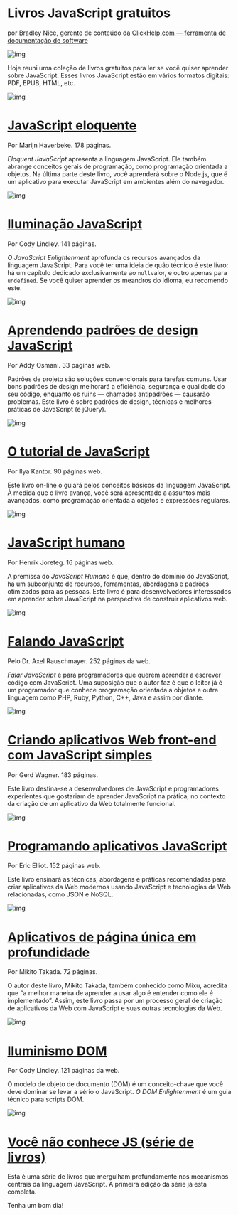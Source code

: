 
# Livros JavaScript gratuitos

por Bradley Nice, gerente de conteúdo da [ClickHelp.com — ferramenta de documentação de software](https://clickhelp.com/online-documentation-tool/?utm_source=medium-com&utm_medium=brad-top-link&utm_campaign=blogging)

![img](https://miro.medium.com/max/1400/1*lM5_aBc5yMCXqQl64iKC-g.jpeg)

Hoje reuni uma coleção de livros gratuitos para ler se você quiser aprender sobre JavaScript. Esses livros JavaScript estão em vários formatos digitais: PDF, EPUB, HTML, etc.

![img](https://miro.medium.com/max/320/0*sVWhEZZhwzI5tvMY.png)

# [JavaScript eloquente](http://eloquentjavascript.net/)

Por Marijn Haverbeke. 178 páginas.

*Eloquent JavaScript* apresenta a linguagem JavaScript. Ele também abrange conceitos gerais de programação, como programação orientada a objetos. Na última parte deste livro, você aprenderá sobre o Node.js, que é um aplicativo para executar JavaScript em ambientes além do navegador.

![img](https://miro.medium.com/max/320/0*ioaT1vGdg9nxj8om.jpg)

# [Iluminação JavaScript](http://javascriptenlightenment.com/)

Por Cody Lindley. 141 páginas.

*O JavaScript Enlightenment* aprofunda os recursos avançados da linguagem JavaScript. Para você ter uma ideia de quão técnico é este livro: há um capítulo dedicado exclusivamente ao `null`valor, e outro apenas para `undefined`. Se você quiser aprender os meandros do idioma, eu recomendo este.

![img](https://miro.medium.com/max/320/0*SCkJ1YJAMibTF8DE.jpg)

# [Aprendendo padrões de design JavaScript](http://addyosmani.com/resources/essentialjsdesignpatterns/book/)

Por Addy Osmani. 33 páginas web.

Padrões de projeto são soluções convencionais para tarefas comuns. Usar bons padrões de design melhorará a eficiência, segurança e qualidade do seu código, enquanto os ruins — chamados antipadrões — causarão problemas. Este livro é sobre padrões de design, técnicas e melhores práticas de JavaScript (e jQuery).

![img](https://miro.medium.com/max/320/0*S0VSfqafzXvqb-qZ.png)

# [O tutorial de JavaScript](http://javascript.info/)

Por Ilya Kantor. 90 páginas web.

Este livro on-line o guiará pelos conceitos básicos da linguagem JavaScript. À medida que o livro avança, você será apresentado a assuntos mais avançados, como programação orientada a objetos e expressões regulares.

![img](https://miro.medium.com/max/320/0*txd10_WEcw-d2JM7.jpg)

# [JavaScript humano](http://read.humanjavascript.com/)

Por Henrik Joreteg. 16 páginas web.

A premissa do *JavaScript Humano* é que, dentro do domínio do JavaScript, há um subconjunto de recursos, ferramentas, abordagens e padrões otimizados para as pessoas. Este livro é para desenvolvedores interessados em aprender sobre JavaScript na perspectiva de construir aplicativos web.

![img](https://miro.medium.com/max/320/0*i7C7AAJhEN86yl9b.jpg)

# [Falando JavaScript](http://speakingjs.com/es5/)

Pelo Dr. Axel Rauschmayer. 252 páginas da web.

*Falar JavaScript* é para programadores que querem aprender a escrever código com JavaScript. Uma suposição que o autor faz é que o leitor já é um programador que conhece programação orientada a objetos e outra linguagem como PHP, Ruby, Python, C++, Java e assim por diante.

![img](https://miro.medium.com/max/320/0*JBOvYbx5qHs6JL86.png)

# [Criando aplicativos Web front-end com JavaScript simples](http://web-engineering.info/JsFrontendApp-Book)

Por Gerd Wagner. 183 páginas.

Este livro destina-se a desenvolvedores de JavaScript e programadores experientes que gostariam de aprender JavaScript na prática, no contexto da criação de um aplicativo da Web totalmente funcional.

![img](https://miro.medium.com/max/320/0*hun7FTNwTlx2Vxhl.jpg)

# [Programando aplicativos JavaScript](http://chimera.labs.oreilly.com/books/1234000000262/index.html)

Por Eric Elliot. 152 páginas web.

Este livro ensinará as técnicas, abordagens e práticas recomendadas para criar aplicativos da Web modernos usando JavaScript e tecnologias da Web relacionadas, como JSON e NoSQL.

![img](https://miro.medium.com/max/320/0*gIfR5eyjtjUcbD9k.png)

# [Aplicativos de página única em profundidade](http://singlepageappbook.com/)

Por Mikito Takada. 72 páginas.

O autor deste livro, Mikito Takada, também conhecido como Mixu, acredita que “a melhor maneira de aprender a usar algo é entender como ele é implementado”. Assim, este livro passa por um processo geral de criação de aplicativos da Web com JavaScript e suas outras tecnologias da Web.

![img](https://miro.medium.com/max/320/0*egQ4uPlPA-fyQ9Q4.jpg)

# [Iluminismo DOM](http://domenlightenment.com/)

Por Cody Lindley. 121 páginas da web.

O modelo de objeto de documento (DOM) é um conceito-chave que você deve dominar se levar a sério o JavaScript. *O DOM Enlightenment* é um guia técnico para scripts DOM.

![img](https://miro.medium.com/max/1122/1*eQfYUy-2p-eVLxhBM443Ew.jpeg)

# [Você não conhece JS (série de livros)](https://github.com/getify/You-Dont-Know-JS)

Esta é uma série de livros que mergulham profundamente nos mecanismos centrais da linguagem JavaScript. A primeira edição da série já está completa.

Tenha um bom dia!
